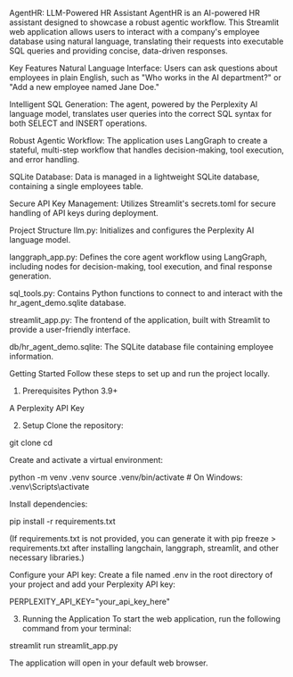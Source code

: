 AgentHR: LLM-Powered HR Assistant
AgentHR is an AI-powered HR assistant designed to showcase a robust agentic workflow. This Streamlit web application allows users to interact with a company's employee database using natural language, translating their requests into executable SQL queries and providing concise, data-driven responses.

Key Features
Natural Language Interface: Users can ask questions about employees in plain English, such as "Who works in the AI department?" or "Add a new employee named Jane Doe."

Intelligent SQL Generation: The agent, powered by the Perplexity AI language model, translates user queries into the correct SQL syntax for both SELECT and INSERT operations.

Robust Agentic Workflow: The application uses LangGraph to create a stateful, multi-step workflow that handles decision-making, tool execution, and error handling.

SQLite Database: Data is managed in a lightweight SQLite database, containing a single employees table.

Secure API Key Management: Utilizes Streamlit's secrets.toml for secure handling of API keys during deployment.

Project Structure
llm.py: Initializes and configures the Perplexity AI language model.

langgraph_app.py: Defines the core agent workflow using LangGraph, including nodes for decision-making, tool execution, and final response generation.

sql_tools.py: Contains Python functions to connect to and interact with the hr_agent_demo.sqlite database.

streamlit_app.py: The frontend of the application, built with Streamlit to provide a user-friendly interface.

db/hr_agent_demo.sqlite: The SQLite database file containing employee information.

Getting Started
Follow these steps to set up and run the project locally.

1. Prerequisites
Python 3.9+

A Perplexity API Key

2. Setup
Clone the repository:

git clone <your-repository-url>
cd <your-project-directory>


Create and activate a virtual environment:

python -m venv .venv
source .venv/bin/activate  # On Windows: .venv\Scripts\activate


Install dependencies:

pip install -r requirements.txt


(If requirements.txt is not provided, you can generate it with pip freeze > requirements.txt after installing langchain, langgraph, streamlit, and other necessary libraries.)

Configure your API key:
Create a file named .env in the root directory of your project and add your Perplexity API key:

PERPLEXITY_API_KEY="your_api_key_here"


3. Running the Application
To start the web application, run the following command from your terminal:

streamlit run streamlit_app.py


The application will open in your default web browser.
